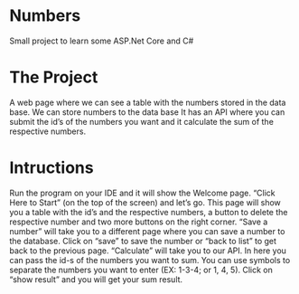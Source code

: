 # Numbers
Small project to learn some ASP.Net Core and C#

# The Project
A web page where we can see a table with the numbers stored in the data base.
We can store numbers to the data base 
It has an API where you can submit the id’s of the numbers you want and it calculate the sum of the respective numbers.

# Intructions
Run the program on your IDE and it will show the Welcome page.
“Click Here to Start” (on the top of the screen) and let’s go.
This page will show you a table with the id’s and the respective numbers, a button to delete the respective number and two more buttons on the right corner.
“Save a number” will take you to a different page where you can save a number to the database. Click on “save” to save the number or “back to list” to get back to the previous page.
“Calculate” will take you to our API. In here you can pass the id-s of the numbers you want to sum. You can use symbols to separate the numbers you want to enter (EX: 1-3-4; or 1, 4, 5).  Click on “show result” and you will get your sum result.
